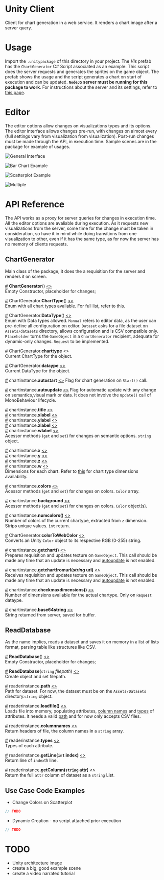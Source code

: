 # Unity Client

Client for chart generation in a web service. It renders a chart image after a server query.

# Usage

Import the `.unitypackage` of this directory in your project. The _Vis_ prefab has the `ChartGenerator` C# Script associated as an example. This script does the server requests and generates the sprites on the game object. The prefab shows the usage and the script generates a chart on start of execution and can be updated. **`NodeJS` server must be running for this package to work**. For instructions about the server and its settings, refer to [this page](https://github.com/tiagodavi70/Web-Gen-Viz/tree/master/chart-generation-service/). 

# Editor

The editor options allow changes on visualizations types and its options. The editor interface allows changes pre-run, with changes on almost every  (full settings vary from visualization from visualization). Post-run changes must be made through the API, in execution time. Sample scenes are in the package for example of usages.

![General Interface](https://github.com/tiagodavi70/Web-Gen-Viz/blob/master/imgs/unity_interface.jpg "General editor interface")

![Bar Chart Example](https://github.com/tiagodavi70/Web-Gen-Viz/blob/master/imgs/unity_barchart.jpg "Bar Chart Example")

![Scatterplot Example](https://github.com/tiagodavi70/Web-Gen-Viz/blob/master/imgs/unity_scatterplot.jpg "Scatterplot Example")

![Multiple](https://github.com/tiagodavi70/Web-Gen-Viz/blob/master/imgs/unity_multiple.jpg "Multiple charts Example")


# API Reference

The API works as a proxy for server queries for changes in execution time. All the editor options are avaliable during execution. As it requests new visualizations from the server, some time for the change must be taken in consideration, so have it in mind while doing transitions from one visualization to other, even if it has the same type, as for now the server has no memory of clients requests.

## ChartGenerator
Main class of the package, it does the a requisition for the server and renders it on screen.

<a name="ChartGenerator" href="#chartgenerator">#</a> <b>ChartGenerator</b>() [<>](https://github.com/tiagodavi70/Web-Gen-Viz/blob/master/unity-client/Assets/src/ChartGenerator.cs "Source")  
Empty Constructor, placeholder for changes;

<a name="ChartType" href="#ChartType">#</a> ChartGenerator.<b>ChartType</b>() [<>](https://github.com/tiagodavi70/Web-Gen-Viz/blob/master/unity-client/Assets/src/ChartGenerator.cs "Source")  
Enum with all chart types available. For full list, refer to [this](https://github.com/tiagodavi70/Web-Gen-Viz/tree/master/chart-generation-service/).

<a name="DataType" href="#DataType">#</a> ChartGenerator.<b>DataType</b>() [<>](https://github.com/tiagodavi70/Web-Gen-Viz/blob/master/unity-client/Assets/src/ChartGenerator.cs "Source")  
Enum with Data types allowed. `Manual` refers to editor data, as the user can pre-define all configuration on editor. `Dataset` asks for a file dataset on `Assets/datasets` directory, allows configuration and is CSV compatible only. `Placeholder` turns the `GameObject` in a `ChartGenerator` recipient, adequate for dynamic-only changes. `Request` to be implemented.

<a name="_charttype" href="#_charttype">#</a> ChartGenerator.<b>charttype</b> [<>](https://github.com/tiagodavi70/Web-Gen-Viz/blob/master/unity-client/Assets/src/ChartGenerator.cs "Source")  
Current ChartType for the object. 

<a name="_datatype" href="#_datatype">#</a> ChartGenerator.<b>dataype</b> [<>](https://github.com/tiagodavi70/Web-Gen-Viz/blob/master/unity-client/Assets/src/ChartGenerator.cs "Source")  
Current DataType for the object. 

<a name="autostart" href="#autostart">#</a> chartinstance.<b>autostart</b> [<>](https://github.com/tiagodavi70/Web-Gen-Viz/blob/master/unity-client/Assets/src/ChartGenerator.cs "Source") 
Flag for chart generation on `Start()` call.

<a name="autoupdate" href="#autoupdate">#</a> chartinstance.<b>autoupdate</b> [<>](https://github.com/tiagodavi70/Web-Gen-Viz/blob/master/unity-client/Assets/src/ChartGenerator.cs "Source") 
Flag for automatic update with any change on semantics,visual mark or data. It does not involve the `Update()` call of MonoBehaviour lifecycle.

<a name="title" href="#title">#</a> chartinstance.<b>title</b> [<>](https://github.com/tiagodavi70/Web-Gen-Viz/blob/master/unity-client/Assets/src/ChartGenerator.cs "Source")  
<a name="xlabel" href="#xlabel">#</a> chartinstance.<b>xlabel</b> [<>](https://github.com/tiagodavi70/Web-Gen-Viz/blob/master/unity-client/Assets/src/ChartGenerator.cs "Source")  
<a name="ylabel" href="#ylabel">#</a> chartinstance.<b>ylabel</b> [<>](https://github.com/tiagodavi70/Web-Gen-Viz/blob/master/unity-client/Assets/src/ChartGenerator.cs "Source")  
<a name="zlabel" href="#zlabel">#</a> chartinstance.<b>zlabel</b> [<>](https://github.com/tiagodavi70/Web-Gen-Viz/blob/master/unity-client/Assets/src/ChartGenerator.cs "Source")  
<a name="wlabel" href="#wlabel">#</a> chartinstance.<b>wlabel</b> [<>](https://github.com/tiagodavi70/Web-Gen-Viz/blob/master/unity-client/Assets/src/ChartGenerator.cs "Source")  
Acessor methods (`get` and `set`) for changes on semantic options. `string` object.

<a name="x" href="#x">#</a> chartinstance.<b>x</b> [<>](https://github.com/tiagodavi70/Web-Gen-Viz/blob/master/unity-client/Assets/src/ChartGenerator.cs "Source")  
<a name="y" href="#y">#</a> chartinstance.<b>y</b> [<>](https://github.com/tiagodavi70/Web-Gen-Viz/blob/master/unity-client/Assets/src/ChartGenerator.cs "Source")  
<a name="w" href="#w">#</a> chartinstance.<b>z</b> [<>](https://github.com/tiagodavi70/Web-Gen-Viz/blob/master/unity-client/Assets/src/ChartGenerator.cs "Source")  
<a name="z" href="#z">#</a> chartinstance.<b>w</b> [<>](https://github.com/tiagodavi70/Web-Gen-Viz/blob/master/unity-client/Assets/src/ChartGenerator.cs "Source")  
Dimensions for each chart. Refer to [this](https://github.com/tiagodavi70/Web-Gen-Viz/tree/master/chart-generation-service/) for chart type dimensions availability.
  
<a name="colors" href="#colors">#</a> chartinstance.<b>colors</b> [<>](https://github.com/tiagodavi70/Web-Gen-Viz/blob/master/unity-client/Assets/src/ChartGenerator.cs "Source")  
Acessor methods (`get` and `set`) for changes on colors. `Color` array.

<a name="background" href="#background">#</a> chartinstance.<b>background</b> [<>](https://github.com/tiagodavi70/Web-Gen-Viz/blob/master/unity-client/Assets/src/ChartGenerator.cs "Source")  
Acessor methods (`get` and `set`) for changes on colors. `Color` object(s).

<a name="numcolors" href="#numcolors">#</a> chartinstance.<b>numcolors()</b> [<>](https://github.com/tiagodavi70/Web-Gen-Viz/blob/master/unity-client/Assets/src/ChartGenerator.cs "Source")  
Number of colors of the current chartype, extracted from `z` dimension. Strips unique values. `int` return.

<a name="colortowebcolor" href="#colortowebcolor">#</a> ChartGenerator.<b>colorToWebColor</b> [<>](https://github.com/tiagodavi70/Web-Gen-Viz/blob/master/unity-client/Assets/src/ChartGenerator.cs "Source")  
Converts an Unity `Color` object to its respective RGB (0-255) string.

<a name="getchart" href="#getchart">#</a> chartinstance.<b>getchart()</b> [<>](https://github.com/tiagodavi70/Web-Gen-Viz/blob/master/unity-client/Assets/src/ChartGenerator.cs "Source")  
Prepares requisition and updates texture on `GameObject`. This call should be made any time that an update is necessary and [autoupdate](#autoupdate) is not enabled.

<a name="getchart" href="#getchart">#</a> chartinstance.<b>getchartfromurl(_string_ url)</b> [<>](https://github.com/tiagodavi70/Web-Gen-Viz/blob/master/unity-client/Assets/src/ChartGenerator.cs "Source")  
Receives requisition and updates texture on `GameObject`. This call should be made any time that an update is necessary and [autoupdate](#autoupdate) is not enabled.

<a name="checkmaxdimensions" href="#checkmaxdimensions">#</a> chartinstance.<b>checkmaxdimensions()</b> [<>](https://github.com/tiagodavi70/Web-Gen-Viz/blob/master/unity-client/Assets/src/ChartGenerator.cs "Source")  
Number of dimensions available for the actual chartype. Only on `Request` dataype.

<a name="base64string" href="#base64string">#</a> chartinstance.<b>base64string</b> [<>](https://github.com/tiagodavi70/Web-Gen-Viz/blob/master/unity-client/Assets/src/ChartGenerator.cs "Source")  
String returned from server, saved for buffer.

## ReadDatabase
As the name implies, reads a dataset and saves it on memory in a list of lists format, parsing table like structures like CSV.

<a name="readdatabase" href="#readdatabase">#</a> <b>ReadDatabase</b>() [<>](https://github.com/tiagodavi70/Web-Gen-Viz/blob/master/unity-client/Assets/src/ReadDatabase.cs "Source")  
Empty Constructor, placeholder for changes;

<a name="readdatabase_path" href="#readdatabase_path">#</a> <b>ReadDatabase</b>(`string` _filepath_) [<>](https://github.com/tiagodavi70/Web-Gen-Viz/blob/master/unity-client/Assets/src/ReadDatabase.cs "Source")  
Create object and set filepath.

<a name="path" href="#path">#</a> readerinstance.<b>path</b> [<>](https://github.com/tiagodavi70/Web-Gen-Viz/blob/master/unity-client/Assets/src/ReadDatabase.cs "Source")  
Path for dataset. For now, the dataset must be on the `Assets/Datasets` directory.`string` object.

<a name="loadfile" href="#loadfile">#</a> readerinstance.<b>loadfile()</b> [<>](https://github.com/tiagodavi70/Web-Gen-Viz/blob/master/unity-client/Assets/src/ReadDatabase.cs "Source")  
Loads file into memory, populating attributes, [column names](#columnnames) and [types](#types) of attributes. It needs a valid [path](#path) and for now only accepts CSV files.

<a name="columnnames" href="#columnnames">#</a> readerinstance.<b>columnnames</b> [<>](https://github.com/tiagodavi70/Web-Gen-Viz/blob/master/unity-client/Assets/src/ReadDatabase.cs "Source")  
Return headers of file, the column names in a `string` array.

<a name="types" href="#types">#</a> readerinstance.<b>types</b> [<>](https://github.com/tiagodavi70/Web-Gen-Viz/blob/master/unity-client/Assets/src/ReadDatabase.cs "Source")  
Types of each attribute.

<a name="getline" href="#getline">#</a> readerinstance.<b>getLine(`int` index)</b> [<>](https://github.com/tiagodavi70/Web-Gen-Viz/blob/master/unity-client/Assets/src/ReadDatabase.cs "Source")  
Return line of `index`th line.

<a name="getcolumn" href="#getcolumn">#</a> readerinstance.<b>getColumn(`string` attr)</b> [<>](https://github.com/tiagodavi70/Web-Gen-Viz/blob/master/unity-client/Assets/src/ReadDatabase.cs "Source")  
Return the full `attr` column of dataset as a `string` List.


## Use Case Code Examples 
* Change Colors on Scatterplot
``` C# 
// TODO
```

* Dynamic Creation - no script attached prior execution
``` C# 
// TODO
```

# TODO
* Unity architecture image
* create a big, good example scene
* create a video narrated tutorial
